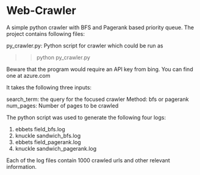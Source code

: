 # Web-Crawler
A simple python crawler with BFS and Pagerank based priority queue. The project contains following files:

py_crawler.py: Python script for crawler which could be run as 

>> python py_crawler.py

Beware that the program would require an API key from bing. You can find one at azure.com

It takes the following three inputs:

search_term: the query for the focused crawler
Method: bfs or pagerank
num_pages: Number of pages to be crawled

The python script was used to generate the following four logs:

1. ebbets field_bfs.log
2. knuckle sandwich_bfs.log
3. ebbets field_pagerank.log
4. knuckle sandwich_pagerank.log

Each of the log files contain 1000 crawled urls and other relevant information.
